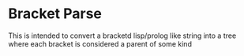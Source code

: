 Bracket Parse
============

This is intended to convert a bracketd lisp/prolog like string into a tree where each bracket is considered a parent of some kind
